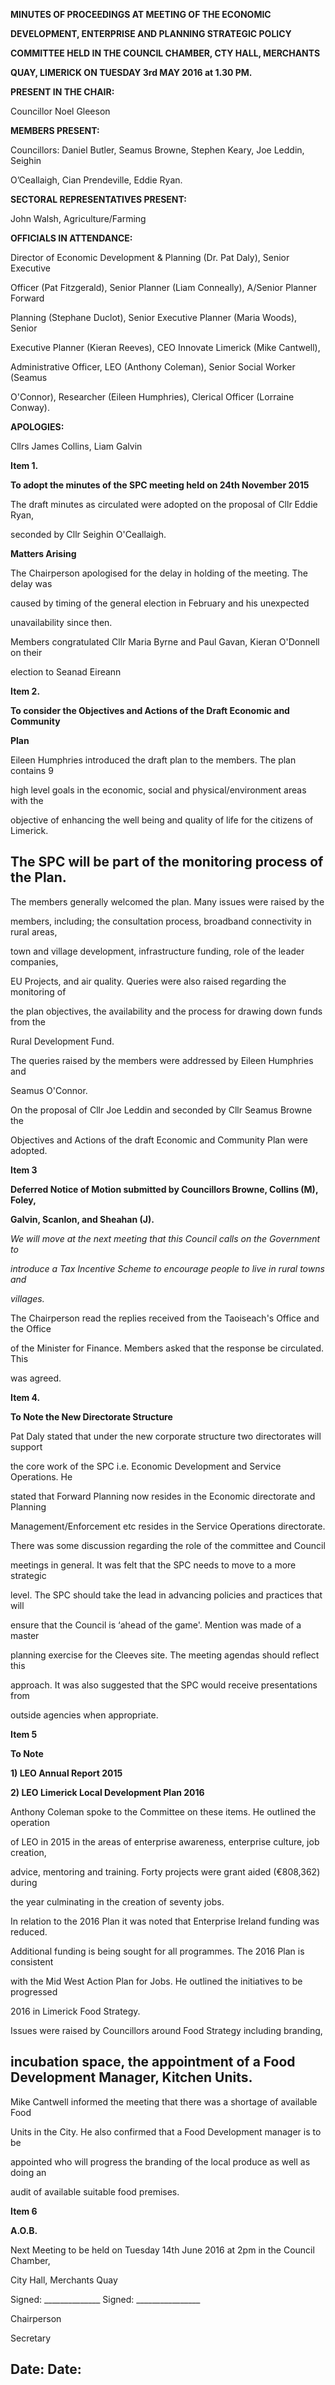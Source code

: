 **MINUTES OF PROCEEDINGS AT MEETING OF THE ECONOMIC**

**DEVELOPMENT, ENTERPRISE AND PLANNING STRATEGIC POLICY**

**COMMITTEE HELD IN THE COUNCIL CHAMBER, CTY HALL, MERCHANTS**

**QUAY, LIMERICK ON TUESDAY 3rd MAY 2016 at 1.30 PM.**

**PRESENT IN THE CHAIR:**

Councillor Noel Gleeson

**MEMBERS PRESENT:**

Councillors: Daniel Butler, Seamus Browne, Stephen Keary, Joe Leddin, Seighin

O’Ceallaigh, Cian Prendeville, Eddie Ryan.

**SECTORAL REPRESENTATIVES PRESENT:**

John Walsh, Agriculture/Farming

**OFFICIALS IN ATTENDANCE:**

Director of Economic Development & Planning (Dr. Pat Daly), Senior Executive

Officer (Pat Fitzgerald), Senior Planner (Liam Conneally), A/Senior Planner Forward

Planning (Stephane Duclot), Senior Executive Planner (Maria Woods), Senior

Executive Planner (Kieran Reeves), CEO Innovate Limerick (Mike Cantwell),

Administrative Officer, LEO (Anthony Coleman), Senior Social Worker (Seamus

O'Connor), Researcher (Eileen Humphries), Clerical Officer (Lorraine Conway).

**APOLOGIES:**

Cllrs James Collins, Liam Galvin

**Item 1.**

**To adopt the minutes of the SPC meeting held on 24th November 2015**

The draft minutes as circulated were adopted on the proposal of Cllr Eddie Ryan,

seconded by Cllr Seighin O'Ceallaigh.

**Matters Arising**

The Chairperson apologised for the delay in holding of the meeting. The delay was

caused by timing of the general election in February and his unexpected

unavailability since then.

Members congratulated Cllr Maria Byrne and Paul Gavan, Kieran O'Donnell on their

election to Seanad Eireann

**Item 2.**

**To consider the Objectives and Actions of the Draft Economic and Community**

**Plan**

Eileen Humphries introduced the draft plan to the members. The plan contains 9

high level goals in the economic, social and physical/environment areas with the

objective of enhancing the well being and quality of life for the citizens of Limerick.

The SPC will be part of the monitoring process of the Plan.
---
The members generally welcomed the plan. Many issues were raised by the

members, including; the consultation process, broadband connectivity in rural areas,

town and village development, infrastructure funding, role of the leader companies,

EU Projects, and air quality. Queries were also raised regarding the monitoring of

the plan objectives, the availability and the process for drawing down funds from the

Rural Development Fund.

The queries raised by the members were addressed by Eileen Humphries and

Seamus O'Connor.

On the proposal of Cllr Joe Leddin and seconded by Cllr Seamus Browne the

Objectives and Actions of the draft Economic and Community Plan were adopted.

**Item 3**

**Deferred Notice of Motion submitted by Councillors Browne, Collins (M), Foley,**

**Galvin, Scanlon, and Sheahan (J).**

*We will move at the next meeting that this Council calls on the Government to*

*introduce a Tax Incentive Scheme to encourage people to live in rural towns and*

*villages.*

The Chairperson read the replies received from the Taoiseach's Office and the Office

of the Minister for Finance. Members asked that the response be circulated. This

was agreed.

**Item 4.**

**To Note the New Directorate Structure**

Pat Daly stated that under the new corporate structure two directorates will support

the core work of the SPC i.e. Economic Development and Service Operations. He

stated that Forward Planning now resides in the Economic directorate and Planning

Management/Enforcement etc resides in the Service Operations directorate.

There was some discussion regarding the role of the committee and Council

meetings in general. It was felt that the SPC needs to move to a more strategic

level. The SPC should take the lead in advancing policies and practices that will

ensure that the Council is ‘ahead of the game'. Mention was made of a master

planning exercise for the Cleeves site. The meeting agendas should reflect this

approach. It was also suggested that the SPC would receive presentations from

outside agencies when appropriate.

**Item 5**

**To Note**

**1) LEO Annual Report 2015**

**2) LEO Limerick Local Development Plan 2016**

Anthony Coleman spoke to the Committee on these items. He outlined the operation

of LEO in 2015 in the areas of enterprise awareness, enterprise culture, job creation,

advice, mentoring and training. Forty projects were grant aided (€808,362) during

the year culminating in the creation of seventy jobs.

In relation to the 2016 Plan it was noted that Enterprise Ireland funding was reduced.

Additional funding is being sought for all programmes. The 2016 Plan is consistent

with the Mid West Action Plan for Jobs. He outlined the initiatives to be progressed

2016 in Limerick Food Strategy.

Issues were raised by Councillors around Food Strategy including branding,

incubation space, the appointment of a Food Development Manager, Kitchen Units.
---
Mike Cantwell informed the meeting that there was a shortage of available Food

Units in the City. He also confirmed that a Food Development manager is to be

appointed who will progress the branding of the local produce as well as doing an

audit of available suitable food premises.

**Item 6**

**A.O.B.**

Next Meeting to be held on Tuesday 14th June 2016 at 2pm in the Council Chamber,

City Hall, Merchants Quay

Signed: \_\_\_\_\_\_\_\_\_\_\_\_\_\_ Signed: \_\_\_\_\_\_\_\_\_\_\_\_\_\_\_\_

Chairperson

Secretary

Date: Date:
---
